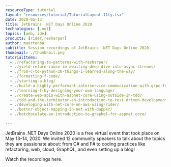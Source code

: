 ```yaml
---
resourceType: tutorial
layout: "resources/tutorial/TutorialLayout.11ty.tsx"
date: 2020-05-13
title: JetBrains .NET Days Online 2020
technologies: [.net]
topics: [web, ide]
products: [rider,resharper]
author: maartenba
subtitle: Session recordings of JetBrains .NET Days Online 2020.
thumbnail: ./thumbnail.png
tutorialItems:
  - ./refactoring-to-patterns-with-resharper/
  - ./yield-return-cause-im-awaiting-deep-dive-into-async-streams/
  - ./from-c-to-python-10-things-i-learned-along-the-way/
  - ./formatting-f-code/
  - ./starting-a-blog/
  - ./build-a-highly-performant-interservice-communication-with-grpc-for-asp-net-core/
  - ./learning-f-by-designing-your-own-language/
  - ./create-web-apis-with-aspnet-core-using-outside-in-tdd/
  - ./tdd-and-the-terminator-an-introduction-to-test-driven-development/
  - ./developing-with-net-core-on-aws-using-rider/
  - ./better-object-mapping-in-net-with-dapper/
  - ./hotchocolate-an-introduction-to-graphql-for-aspnet-core/

---
```


JetBrains .NET Days Online 2020 is a free virtual event that took place on May 13–14, 2020.
We invited 12 community speakers to talk about the topics they are passionate about:
from C# and F# to coding practices like refactoring, web, cloud, GraphQL,
and even setting up a blog!

Watch the recordings here.
